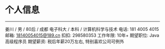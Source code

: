 # 个人信息
---
姜川 / 男 / 80后 / 成都
电子科大 / 本科 / 计算机科学与技术
电话: 181 4005 4015
邮箱: 18140054015@189.cn
扣扣: 298580353
工作年限: 10年+
期望职位: Java高级程序员
期望薪资: 税后年薪20万左右, 特别喜欢公司可例外
